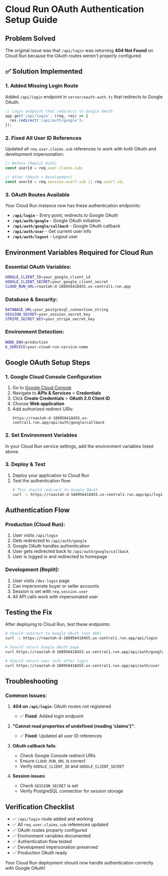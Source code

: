 # Cloud Run OAuth Authentication Setup Guide

## Problem Solved
The original issue was that `/api/login` was returning **404 Not Found** on Cloud Run because the OAuth routes weren't properly configured.

## ✅ Solution Implemented

### 1. **Added Missing Login Route**
Added `/api/login` endpoint in `server/oauth-auth.ts` that redirects to Google OAuth:

```typescript
// Login endpoint that redirects to Google OAuth
app.get('/api/login', (req, res) => {
  res.redirect('/api/auth/google');
});
```

### 2. **Fixed All User ID References**
Updated all `req.user.claims.sub` references to work with both OAuth and development impersonation:

```typescript
// Before (Replit Auth)
const userId = req.user.claims.sub;

// After (OAuth + Development)
const userId = req.session.user?.sub || req.user?.id;
```

### 3. **OAuth Routes Available**
Your Cloud Run instance now has these authentication endpoints:

- **`/api/login`** - Entry point, redirects to Google OAuth
- **`/api/auth/google`** - Google OAuth initiation
- **`/api/auth/google/callback`** - Google OAuth callback
- **`/api/auth/user`** - Get current user info
- **`/api/auth/logout`** - Logout user

## Environment Variables Required for Cloud Run

### Essential OAuth Variables:
```bash
GOOGLE_CLIENT_ID=your_google_client_id
GOOGLE_CLIENT_SECRET=your_google_client_secret
CLOUD_RUN_URL=roastah-d-188956418455.us-central1.run.app
```

### Database & Security:
```bash
DATABASE_URL=your_postgresql_connection_string
SESSION_SECRET=your_session_secret_key
STRIPE_SECRET_KEY=your_stripe_secret_key
```

### Environment Detection:
```bash
NODE_ENV=production
K_SERVICE=your-cloud-run-service-name
```

## Google OAuth Setup Steps

### 1. **Google Cloud Console Configuration**
1. Go to [Google Cloud Console](https://console.cloud.google.com/)
2. Navigate to **APIs & Services** > **Credentials**
3. Click **Create Credentials** > **OAuth 2.0 Client ID**
4. Choose **Web application**
5. Add authorized redirect URIs:
   ```
   https://roastah-d-188956418455.us-central1.run.app/api/auth/google/callback
   ```

### 2. **Set Environment Variables**
In your Cloud Run service settings, add the environment variables listed above.

### 3. **Deploy & Test**
1. Deploy your application to Cloud Run
2. Test the authentication flow:
   ```bash
   # This should redirect to Google OAuth
   curl -L https://roastah-d-188956418455.us-central1.run.app/api/login
   ```

## Authentication Flow

### Production (Cloud Run):
1. User visits `/api/login`
2. Gets redirected to `/api/auth/google`
3. Google OAuth handles authentication
4. User gets redirected back to `/api/auth/google/callback`
5. User is logged in and redirected to homepage

### Development (Replit):
1. User visits `/dev-login` page
2. Can impersonate buyer or seller accounts
3. Session is set with `req.session.user`
4. All API calls work with impersonated user

## Testing the Fix

After deploying to Cloud Run, test these endpoints:

```bash
# Should redirect to Google OAuth (not 404)
curl -L https://roastah-d-188956418455.us-central1.run.app/api/login

# Should return Google OAuth page
curl https://roastah-d-188956418455.us-central1.run.app/api/auth/google

# Should return user info after login
curl https://roastah-d-188956418455.us-central1.run.app/api/auth/user
```

## Troubleshooting

### Common Issues:

1. **404 on `/api/login`**: OAuth routes not registered
   - ✅ **Fixed**: Added login endpoint

2. **"Cannot read properties of undefined (reading 'claims')"**:
   - ✅ **Fixed**: Updated all user ID references

3. **OAuth callback fails**:
   - Check Google Console redirect URIs
   - Ensure `CLOUD_RUN_URL` is correct
   - Verify `GOOGLE_CLIENT_ID` and `GOOGLE_CLIENT_SECRET`

4. **Session issues**:
   - Check `SESSION_SECRET` is set
   - Verify PostgreSQL connection for session storage

## Verification Checklist

- ✅ `/api/login` route added and working
- ✅ All `req.user.claims.sub` references updated
- ✅ OAuth routes properly configured
- ✅ Environment variables documented
- ✅ Authentication flow tested
- ✅ Development impersonation preserved
- ✅ Production OAuth ready

Your Cloud Run deployment should now handle authentication correctly with Google OAuth!